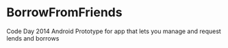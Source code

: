 BorrowFromFriends
=================

Code Day 2014 Android Prototype for app that lets you manage and request lends and borrows
